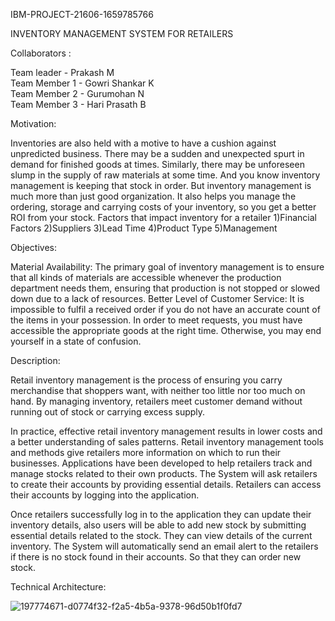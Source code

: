 IBM-PROJECT-21606-1659785766

INVENTORY MANAGEMENT SYSTEM FOR RETAILERS

Collaborators :

Team leader - Prakash M         
Team Member 1 - Gowri Shankar K          
Team Member 2 - Gurumohan N          
Team Member 3 - Hari Prasath B

Motivation:

   Inventories are also held with a motive to have a cushion against unpredicted business. There may be a sudden and unexpected spurt in demand for finished goods at times. Similarly, there may be unforeseen slump in the supply of raw materials at some time. And you know inventory management is keeping that stock in order. But inventory management is much more than just good organization. It also helps you manage the ordering, storage and carrying costs of your inventory, so you get a better ROI from your stock.
Factors that impact inventory for a retailer
          1)Financial Factors
          2)Suppliers
          3)Lead Time
          4)Product Type
          5)Management
          
Objectives:
          
 Material Availability:
          The primary goal of inventory management is to ensure that all kinds of materials are accessible whenever the production department needs them, ensuring that production is not stopped or slowed down due to a lack of resources.
 Better Level of Customer Service:
        It is impossible to fulfil a received order if you do not have an accurate count of the items in your possession. In order to meet requests, you must have accessible the appropriate goods at the right time. Otherwise, you may end yourself in a state of confusion.
 

Description:

   Retail inventory management is the process of ensuring you carry merchandise that shoppers want, with neither too little nor too much on hand. By managing inventory, retailers meet customer demand without running out of stock or carrying excess supply.

   In practice, effective retail inventory management results in lower costs and a better understanding of sales patterns. Retail inventory management tools and methods give retailers more information on which to run their businesses. Applications have been developed to help retailers track and manage stocks related to their own products. The System will ask retailers to create their accounts by providing essential details. Retailers can access their accounts by logging into the application.

   Once retailers successfully log in to the application they can update their inventory details, also users will be able to add new stock by submitting essential details related to the stock. They can view details of the current inventory. The System will automatically send an email alert to the retailers if there is no stock found in their accounts.  So that they can order new stock.
          
Technical Architecture:

![197774671-d0774f32-f2a5-4b5a-9378-96d50b1f0fd7](https://user-images.githubusercontent.com/76648404/197775276-76246b1e-70a5-4bf7-a69b-77e1baaa50f7.png)

